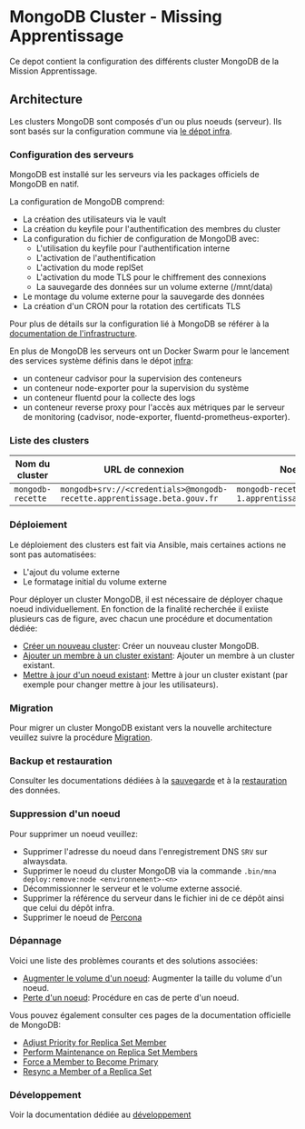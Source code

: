 # MongoDB Cluster - Missing Apprentissage

Ce depot contient la configuration des différents cluster MongoDB de la Mission Apprentissage. 

## Architecture

Les clusters MongoDB sont composés d'un ou plus noeuds (serveur). Ils sont basés sur la configuration commune via [le dépot infra](https://github.com/mission-apprentissage/infra).

### Configuration des serveurs

MongoDB est installé sur les serveurs via les packages officiels de MongoDB en natif.

La configuration de MongoDB comprend:
- La création des utilisateurs via le vault
- La création du keyfile pour l'authentification des membres du cluster
- La configuration du fichier de configuration de MongoDB avec:
  - L'utilisation du keyfile pour l'authentification interne
  - L'activation de l'authentification
  - L'activation du mode replSet
  - L'activation du mode TLS pour le chiffrement des connexions
  - La sauvegarde des données sur un volume externe (/mnt/data)
- Le montage du volume externe pour la sauvegarde des données
- La création d'un CRON pour la rotation des certificats TLS

Pour plus de détails sur la configuration lié à MongoDB se référer à la [documentation de l'infrastructure](./docs/infrastructure.md).

En plus de MongoDB les serveurs ont un Docker Swarm pour le lancement des services système définis dans le dépot [infra](https://github.com/mission-apprentissage/infra):
- un conteneur cadvisor pour la supervision des conteneurs
- un conteneur node-exporter pour la supervision du système
- un conteneur fluentd pour la collecte des logs
- un conteneur reverse proxy pour l'accès aux métriques par le serveur de monitoring (cadvisor, node-exporter, fluentd-prometheus-exporter).

### Liste des clusters
  
| Nom du cluster | URL de connexion | Noeud #1 | Noeud #2 | Noeud #3 |
| -------------- | ---------------- | -------- | -------- | -------- |
| `mongodb-recette` | `mongodb+srv://<credentials>@mongodb-recette.apprentissage.beta.gouv.fr` | `mongodb-recette-1.apprentissage.beta.gouv.fr` | `n/a` | `n/a` |

### Déploiement

Le déploiement des clusters est fait via Ansible, mais certaines actions ne sont pas automatisées:
- L'ajout du volume externe
- Le formatage initial du volume externe

Pour déployer un cluster MongoDB, il est nécessaire de déployer chaque noeud individuellement. En fonction de la finalité recherchée il exiiste plusieurs cas de figure, avec chacun une procédure et documentation dédiée:

- [Créer un nouveau cluster](./docs/deploy/initial.md): Créer un nouveau cluster MongoDB.
- [Ajouter un membre à un cluster existant](./docs/deploy/add_member.md): Ajouter un membre à un cluster existant.
- [Mettre à jour d'un noeud existant](./docs/deploy/update.md): Mettre à jour un cluster existant (par exemple pour changer mettre à jour les utilisateurs).

### Migration

Pour migrer un cluster MongoDB existant vers la nouvelle architecture veuillez suivre la procédure [Migration](./docs/deploy/migration.md).

### Backup et restauration

Consulter les documentations dédiées à la [sauvegarde](./docs/backup/backup.md) et à la [restauration](./docs/backup/restore.md) des données.

### Suppression d'un noeud

Pour supprimer un noeud veuillez:
- Supprimer l'adresse du noeud dans l'enregistrement DNS `SRV` sur alwaysdata.
- Supprimer le noeud du cluster MongoDB via la commande `.bin/mna deploy:remove:node <environnement>-<n>`
- Décommissionner le serveur et le volume externe associé.
- Supprimer la référence du serveur dans le fichier ini de ce dépôt ainsi que celui du dépôt infra.
- Supprimer le noeud de [Percona](https://percona.apprentissage.beta.gouv.fr)

### Dépannage

Voici une liste des problèmes courants et des solutions associées:
- [Augmenter le volume d'un noeud](./docs/troubleshooting/increase_volume.md): Augmenter la taille du volume d'un noeud.
- [Perte d'un noeud](./docs/troubleshooting/lost_node.md): Procédure en cas de perte d'un noeud.

Vous pouvez également consulter ces pages de la documentation officielle de MongoDB:

- [Adjust Priority for Replica Set Member](https://www.mongodb.com/docs/manual/tutorial/adjust-replica-set-member-priority/)
- [Perform Maintenance on Replica Set Members](https://www.mongodb.com/docs/manual/tutorial/perform-maintence-on-replica-set-members/)
- [Force a Member to Become Primary](https://www.mongodb.com/docs/manual/tutorial/force-member-to-be-primary/)
- [Resync a Member of a Replica Set](https://www.mongodb.com/docs/manual/tutorial/resync-replica-set-member/)

### Développement

Voir la documentation dédiée au [développement](./docs/developpement/developpement.md)
